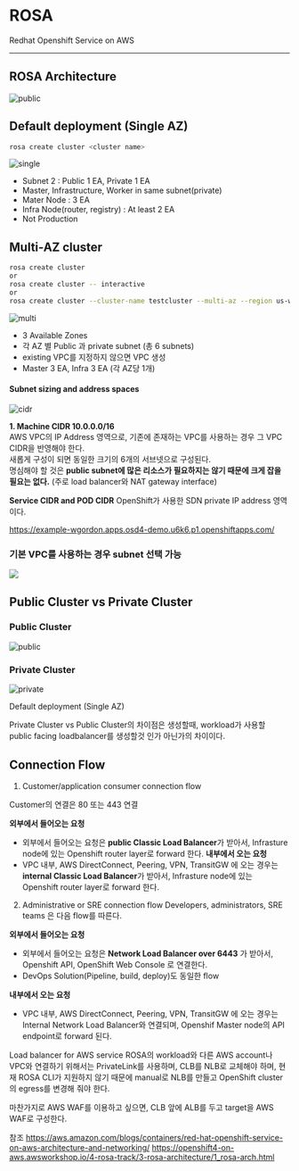 # ROSA
Redhat Openshift Service on AWS

---



## ROSA Architecture

![public](images/rosa-arch-multi.png)






## Default deployment (Single AZ)

```bash
rosa create cluster <cluster name>
```

![single](images/rosa-arch-single.png)

 - Subnet 2 : Public 1 EA, Private 1 EA
 - Master, Infrastructure, Worker in same subnet(private) 
 - Mater Node : 3 EA
 - Infra Node(router, registry) : At least 2 EA
 - Not Production

## Multi-AZ cluster 
```bash
rosa create cluster
or
rosa create cluster -- interactive
or
rosa create cluster --cluster-name testcluster --multi-az --region us-west-2 --version 4.7.3 --enable-autoscaling --min-replicas 3 --max-replicas 3 --compute-machine-type m5.xlarge --machine-cidr 10.0.0.0/16 --service-cidr 172.30.0.0/16 --pod-cidr 10.128.0.0/24 --host-prefix 23

```

![multi](images/rosa-arch-multi-create.png)

 - 3 Available Zones
 - 각 AZ 별 Public 과 private subnet (총 6 subnets)
 - existing VPC를 지정하지 않으면 VPC 생성
 - Master 3 EA, Infra 3 EA (각 AZ당 1개)

#### Subnet sizing and address spaces
 ![cidr](images/rosa-arch-cidr.png) 

**1. Machine CIDR 10.0.0.0/16**  
AWS VPC의 IP Address 영역으로, 기존에 존재하는 VPC를 사용하는 경우 그 VPC CIDR을 반영해야 한다.  
새롭게 구성이 되면 동일한 크기의 6개의 서브넷으로 구성된다.   
명심해야 할 것은 **public subnet에 많은 리소스가 필요하지는 않기 때문에 크게 잡을 필요는 없다.** (주로 load balancer와 NAT gateway interface)

**Service CIDR and POD CIDR**
OpenShift가 사용한 SDN private IP address 영역이다. 


https://example-wgordon.apps.osd4-demo.u6k6.p1.openshiftapps.com/

### 기본 VPC를 사용하는 경우 subnet 선택 가능
![](images/rosa-subnet-1.png)


## Public Cluster vs Private Cluster


### Public Cluster
![public](images/rosa-arch-multi.png)

### Private Cluster
![private](images/rosa-arch-private.png)

Default deployment (Single AZ)



Private Cluster vs Public Cluster의 차이점은 생성할때, workload가 사용할 public facing loadbalancer를 생성할것 인가 아닌가의 차이이다. 


## Connection Flow
1. Customer/application consumer connection flow

Customer의 연결은 80 또는 443 연결

**외부에서 들어오는 요청**
 - 외부에서 들어오는 요청은 **public Classic Load Balancer**가 받아서, Infrasture node에 있는 Openshift router layer로 forward 한다.
**내부에서 오는 요청**
 - VPC 내부, AWS DirectConnect, Peering, VPN, TransitGW 에 오는 경우는 **internal Classic Load Balancer**가 받아서, Infrasture node에 있는 Openshift router layer로 forward 한다. 

2. Administrative or SRE connection flow
Developers, administrators, SRE teams 은 다음 flow를 따른다. 

**외부에서 들어오는 요청**

 - 외부에서 들어오는 요청은 **Network Load Balancer over 6443** 가 받아서, Openshift API, OpenShift Web Console 로 연결한다. 
 - DevOps Solution(Pipeline, build, deploy)도 동일한 flow

**내부에서 오는 요청**
- VPC 내부, AWS DirectConnect, Peering, VPN, TransitGW 에 오는 경우는 Internal Network Load Balancer와 연결되며, Openshif Master node의 API endpoint로 forward 된다. 


Load balancer for AWS service
ROSA의 workload와 다른 AWS account나 VPC와 연결하기 위해서는 PrivateLink를 사용하며, CLB를 NLB로 교체해야 하며, 현재 ROSA CLI가 지원하지 않기 때문에 manual로 NLB를 만들고 OpenShift cluster의 egress를 변경해 줘야 한다. 

마찬가지로 AWS WAF를 이용하고 싶으면, CLB 앞에 ALB를 두고 target을 AWS WAF로 구성한다. 

참조 
https://aws.amazon.com/blogs/containers/red-hat-openshift-service-on-aws-architecture-and-networking/
https://openshift4-on-aws.awsworkshop.io/4-rosa-track/3-rosa-architecture/1_rosa-arch.html



